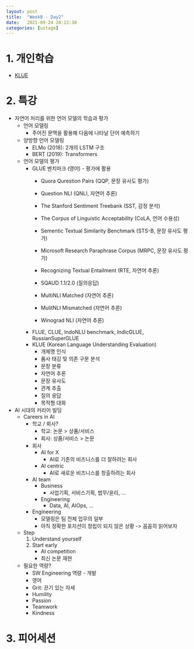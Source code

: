 ```yaml
---
layout: post
title:  "Week8 - Day2"
date:   2021-09-24 20:22:30
categories: [ustage]
---
```


# 1. 개인학습
* [KLUE](https://kyunghyunlim.github.io/nlp/ml_ai/2021/09/24/hugging_face_6.html)

# 2. 특강
* 자연어 처리를 위한 언어 모델의 학습과 평가
    * 언어 모델링
        * 주어진 문맥을 활용해 다음에 나타날 단어 예측하기
    * 양방향 언어 모델링
        * ELMo (2018): 2개의 LSTM 구조
        * BERT (2019): Transformers
    * 언어 모델의 평가
        * GLUE 벤치마크 (영어) - 평가에 활용
            * Quora Qurestion Pairs (QQP, 문장 유사도 평가)
            * Question NLI (QNLI, 자연어 추론)
            * The Stanford Sentiment Treebank (SST, 감정 분석)
            * The Corpus of Linguistic Acceptability (CoLA, 언어 수용성)
            * Sementic Textual Similarity Benchmark (STS-B, 문장 유사도 평가)
            * Microsoft Research Paraphrase Corpus (MRPC, 문장 유사도 평가)
            * Recognizing Textual Entailment (RTE, 자연어 추론)

            * SQAUD 1.1/2.0 (질의응답)

            * MultiNLI Matched (자연어 추론)
            * MulitNLI Mismatched (자연어 추론)
            * Winograd NLI (자연어 추론)
        * FLUE, CLUE, IndoNLU benchmark, IndicGLUE, RussianSuperGLUE
        * KLUE (Korean Language Understanding Evaluation)
            * 개체명 인식
            * 품사 태깅 및 의존 구문 분석
            * 문장 분류
            * 자연어 추론
            * 문장 유사도
            * 관계 추출
            * 질의 응답
            * 목적형 대화
* AI 시대의 커리어 빌딩
    * Careers in AI
        * 학교 / 회사?
            * 학교: 논문 > 상품/서비스
            * 회사: 상품/서비스 > 논문
        * 회사
            * AI for X
                * AI로 기존의 비즈니스를 더 잘하려는 회사
            * AI centric
                * AI로 새로운 비즈니스를 창출하려는 회사
        * AI team
            * Business
                * 사업기획, 서비스기획, 법무/윤리, ...
            * Engineering
                * Data, AI, AIOps, ...
        * Engineering
            * 모델링은 팀 전체 업무의 일부
            * 아직 정확한 포지션이 정립이 되지 않은 상황 -> 꼼꼼히 읽어보자
    * Step
        1. Understand yourself
        2. Start early
            * AI competition
            * 최신 논문 재현
    * 필요한 역량?
        * SW Engineering 역량 - 개발
        * 영어
        * Grit: 끈기 있는 자세
        * Humility
        * Passion
        * Teamwork
        * Kindness

# 3. 피어세션